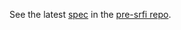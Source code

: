 See the latest [spec](https://github.com/pre-srfi/dictionaries/blob/master/spec.md)
in the [pre-srfi repo](https://github.com/pre-srfi/dictionaries).

